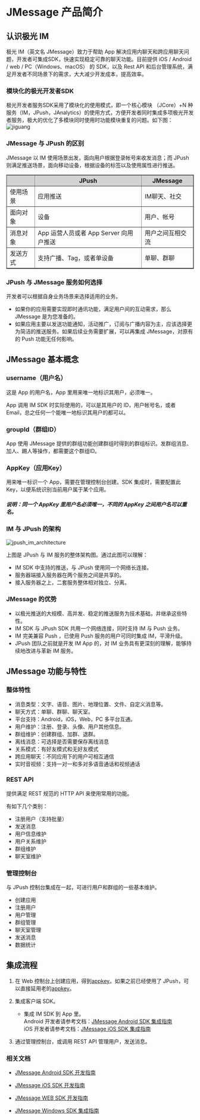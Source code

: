 # JMessage 产品简介

## 认识极光 IM


极光 IM（英文名 JMessage）致力于帮助 App 解决应用内聊天和跨应用聊天问题，开发者可集成SDK，快速实现稳定可靠的聊天功能。目前提供 iOS / Android / web  / PC（Windows、macOS） 的 SDK，以及 Rest API 和后台管理系统，满足开发者不同场景下的需求，大大减少开发成本，提高效率。


### 模块化的极光开发者SDK

极光开发者服务SDK采用了模块化的使用模式，即一个核心模块 （JCore）+N 种服务（IM，JPush，JAnalytics）的使用方式，方便开发者同时集成多项极光开发者服务，极大的优化了多模块同时使用时功能模块重复的问题。如下图：
![jiguang](../image/sdk_model.png)


### JMessage 与 JPush 的区别

JMessage 以 IM 使用场景出发，面向用户根据登录帐号来收发消息；而 JPush 则满足推送场景，面向移动设备，根据设备的标签以及使用属性进行推送。

<div class="table-d" align="center" >
  <table border="1" width="100%">
   <thead>
    <tr  bgcolor="#D3D3D3" >
      <th > </th>
      <th >JPush</th>
      <th >JMessage</th>
    </tr>
   </thead>
   <tbody>
    <tr>
      <td>使用场景</td>
      <td>应用推送</td>
      <td>IM聊天、社交 </td>
    </tr>
    <tr >
      <td>面向对象</td>
      <td>设备</td>
      <td>用户、帐号</td>
    </tr>
    <tr >
      <td>消息对象</td>
      <td>App 运营人员或者 App Server 向用户推送</td>
      <td>用户之间互相交流</td>
    </tr>
    <tr >
      <td>发送方式</td>
      <td>支持广播、Tag，或者单设备 </td>
      <td>单聊、群聊 </td>
    </tr>
  </table>
</div>

 

### JPush 与 JMessage 服务如何选择

开发者可以根据自身业务场景来选择适用的业务。

* 如果你的应用需要实现即时通讯功能，满足用户间的互动需求，那么 JMessage 是为您准备的。
* 如果应用主要以发送功能通知，活动推广，订阅与广播内容为主，应该选择更为简洁的推送服务。如果后续业务需要扩展，可以再集成 JMessage，对原有的 Push 功能无任何影响。


## JMessage 基本概念

### username（用户名）

这是 App 的用户名，App 里用来唯一地标识其用户，必须唯一。

App 调用 IM SDK 时实际使用的，可以是其用户的 ID，用户帐号名，或者 Email，总之任何一个能唯一地标识其用户的都可以。

### groupId（群组ID）

App 使用 JMessage 提供的群组功能创建群组时得到的群组标识。发群组消息、加人、踢人等操作，都需要这个群组ID。

### AppKey（应用Key）

用来唯一标识一个 App，需要在管理控制台创建。SDK 集成时，需要配置此 Key，以便系统识别当前用户属于某个应用。

##### 说明：同一个 AppKey 里用户名必须唯一，不同的 AppKey 之间用户名可以重名。



### IM 与 JPush 的架构

![jpush_im_architecture](../image/jmessage_architecture.png)

上图是 JPush 与 IM 服务的整体架构图。通过此图可以理解：

+ IM SDK 中支持的推送，与 JPush 使用同一个网络长连接。
+ 服务器端接入服务器在两个服务之间是共享的。
+ 接入服务器之上，二套服务整体相对独立、分离。

### JMessage 的优势

+ 以极光推送的大规模、高并发、稳定的推送服务为技术基础，并继承这些特性。
+ IM SDK 与 JPush SDK 共用一个网络连接，同时支持 IM 与 Push 业务。
+ IM 完美兼容 Push ，已使用 Push 服务的用户可同时集成 IM，平滑升级。
+ JPush 团队之前就是开发 IM App 的，对 IM 业务具有更深刻的理解，能够持续地改进与革新 IM 服务。


## JMessage 功能与特性

### 整体特性

+ 消息类型：文字、语音、图片、地理位置、文件、自定义消息等。
+ 聊天方式：单聊、群聊、聊天室。
+ 平台支持：Android，iOS，Web，PC 多平台互通。
+ 用户维护：注册、登录、头像、用户其他信息。
+ 群组维护：创建群组、加群、退群。
+ 离线消息：可选择是否需要保存离线消息
+ 关系模式：有好友模式和无好友模式
+ 跨应用聊天：不同应用下的用户可相互通信
+ 实时音视频：支持一对一和多对多语音通话和视频通话



### REST API

提供满足 REST 规范的 HTTP API 来使用常用的功能。

有如下几个类别：

+ 注册用户（支持批量）
+ 发送消息
+ 用户信息维护
+ 用户关系维护
+ 群组维护
+ 聊天室维护

### 管理控制台

与 JPush 控制台集成在一起，可进行用户和群组的一些基本维护。

+ 创建应用
+ 注册用户
+ 用户管理
+ 群组管理
+ 聊天室管理
+ 发送消息
+ 数据统计


## 集成流程

1. 在 Web 控制台上创建应用，得到[appkey](../guideline/faq/#getappkey)。如果之前已经使用了 JPush，可以直接延用老的[appkey](../guideline/faq/#getappkey)。
2. 集成客户端 SDK。
	+ 集成 IM SDK 到 App 里。      
	  Android 开发者请参考文档：[JMessage Android SDK 集成指南](https://docs.jiguang.cn/jmessage/client/jmessage_android_guide/)  
	  iOS 开发者请参考文档：[JMessage iOS SDK 集成指南](https://docs.jiguang.cn/jmessage/client/jmessage_ios_guide/)
      
3. 通过管理控制台，或调用 REST API 管理用户，发送消息。



### 相关文档

+ [JMessage Android SDK 开发指南](../client/android_sdk/basic/)
+ [JMessage iOS SDK 开发指南](../client/im_sdk_ios/)
+ [JMessage WEB SDK 开发指南](https://docs.jiguang.cn/jmessage/client/im_sdk_js/)
+ [JMessage Windows SDK 集成指南](https://docs.jiguang.cn/jmessage/client/im_sdk_win/)



  [1]: ./images/1474528956596.jpg "1474528956596.jpg"
